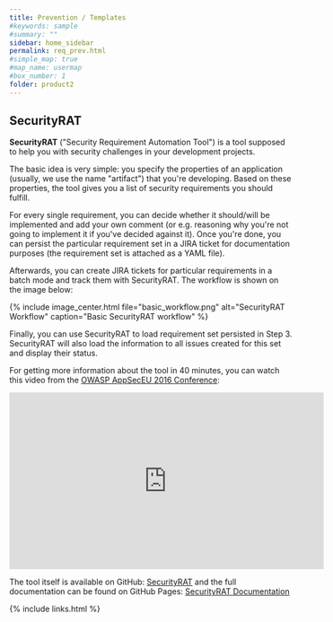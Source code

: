 ```yaml
---
title: Prevention / Templates
#keywords: sample
#summary: ""
sidebar: home_sidebar
permalink: req_prev.html
#simple_map: true
#map_name: usermap
#box_number: 1
folder: product2
---
```


## SecurityRAT

**SecurityRAT** ("Security Requirement Automation Tool") is a tool supposed to help you with security challenges in your development projects.

The basic idea is very simple: you specify the properties of an application (usually, we use the name "artifact") that you're developing. Based on these properties, the tool gives you a list of security requirements you should fulfill. 

For every single requirement, you can decide whether it should/will be implemented and add your own comment (or e.g. reasoning why you're not going to implement it if you've decided against it). Once you're done, you can persist the particular requirement set in a JIRA ticket for documentation purposes (the requirement set is attached as a YAML file). 

Afterwards, you can create JIRA tickets for particular requirements in a batch mode and track them with SecurityRAT. The workflow is shown on the image below:

{% include image_center.html file="basic_workflow.png" alt="SecurityRAT Workflow" caption="Basic SecurityRAT workflow" %}

Finally, you can use SecurityRAT to load requirement set persisted in Step 3. SecurityRAT will also load the information to all issues created for this set and display their status. 

For getting more information about the tool in 40 minutes, you can watch this video from the [OWASP AppSecEU 2016 Conference](https://appseceurope2016.sched.org/event/6XQ5/addressing-security-requirements-in-development-projects):

<center><iframe width="560" height="315" src="https://www.youtube.com/embed/6N__PgMSfYU" frameborder="0" allowfullscreen></iframe></center>

The tool itself is available on GitHub: [SecurityRAT](https://github.com/SecurityRAT/SecurityRAT) and the full documentation can be found on GitHub Pages: [SecurityRAT Documentation](https://securityrat.github.io/)

{% include links.html %}
